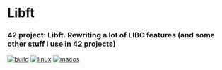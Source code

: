 # Libft
### 42 project: Libft. Rewriting a lot of LIBC features (and some other stuff I use in 42 projects) 
[![build](https://github.com/s-t-a-n/libft/workflows/Unittests/badge.svg)](https://github.com/s-t-a-n/libft/actions?workflow=Unittests)
[![linux](https://github.com/s-t-a-n/libft/workflows/Linux/badge.svg)](https://github.com/s-t-a-n/libft/actions?workflow=Linux)
[![macos](https://github.com/s-t-a-n/libft/workflows/MacOS/badge.svg)](https://github.com/s-t-a-n/libft/actions?workflow=MacOS)
